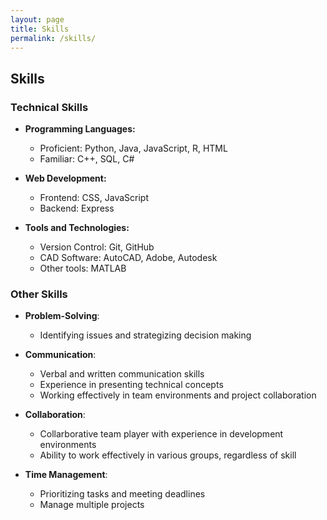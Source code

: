```yaml
---
layout: page
title: Skills
permalink: /skills/
---
```


## Skills
### Technical Skills

- **Programming Languages:**
    - Proficient: Python, Java, JavaScript, R, HTML
    - Familiar: C++, SQL, C#
 
- **Web Development:**
  - Frontend: CSS, JavaScript
  - Backend: Express
 
- **Tools and Technologies:**
  - Version Control: Git, GitHub
  - CAD Software: AutoCAD, Adobe, Autodesk
  - Other tools: MATLAB
 
### Other Skills

- **Problem-Solving**:
  - Identifying issues and strategizing decision making
 
- **Communication**:
  - Verbal and written communication skills
  - Experience in presenting technical concepts
  - Working effectively in team environments and project collaboration
 
- **Collaboration**:
  - Collarborative team player with experience in development environments
  - Ability to work effectively in various groups, regardless of skill
 
- **Time Management**:
  - Prioritizing tasks and meeting deadlines
  - Manage multiple projects
 
  

